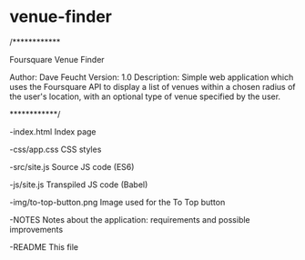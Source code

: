 # venue-finder

/************
  
Foursquare Venue Finder

Author: Dave Feucht
Version: 1.0
Description: Simple web application which uses the Foursquare API to display a list
of venues within a chosen radius of the user's location, with an optional type
of venue specified by the user.


************/

-index.html
  Index page

-css/app.css
  CSS styles

-src/site.js
  Source JS code (ES6)

-js/site.js
  Transpiled JS code (Babel)

-img/to-top-button.png
  Image used for the To Top button

-NOTES
  Notes about the application: requirements and possible improvements

-README
  This file
